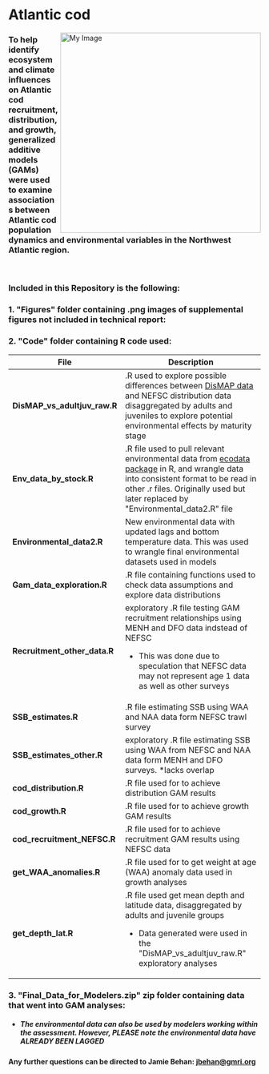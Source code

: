 # Atlantic cod

  <img align="right" src="https://user-images.githubusercontent.com/62613926/204640321-e351b50a-f6ee-4bdc-ac44-9687318fb916.png" width="400" alt="My Image">
  
### To help identify ecosystem and climate influences on Atlantic cod recruitment, distribution, and growth, generalized additive models (GAMs) were used to examine associations between Atlantic cod population dynamics and environmental variables in the Northwest Atlantic region.

  <br>
  
### **Included in this Repository is the following:**
###   **1. "Figures" folder containing .png images of supplemental figures not included in technical report:**

###   **2. "Code" folder containing R code used:**

| File | Description |
| ----------- | ----------- |
|**DisMAP_vs_adultjuv_raw.R**| .R used to explore possible differences between [DisMAP data](https://apps-st.fisheries.noaa.gov/dismap/DisMAP.html) and NEFSC distribution data disaggregated by adults and juveniles to explore potential environmental effects by maturity stage|        
|**Env_data_by_stock.R**| .R file used to pull relevant environmental data from [ecodata package](https://github.com/NOAA-EDAB/ecodata) in R, and wrangle data into consistent format to be read in other .r files. Originally used but later replaced by "Environmental_data2.R" file|
|**Environmental_data2.R**| New environmental data with updated lags and bottom temperature data. This was used to wrangle final environmental datasets used in models|
|**Gam_data_exploration.R**|.R file containing functions used to check data assumptions and explore data distributions|
|**Recruitment_other_data.R**|exploratory .R file testing GAM recruitment relationships using MENH and DFO data indstead of NEFSC <ul><li>This was done due to speculation that NEFSC data may not represent age 1 data as well as other surveys</li>|  
|**SSB_estimates.R**|.R file estimating SSB using WAA and NAA data form NEFSC trawl survey|
|**SSB_estimates_other.R**|exploratory .R file estimating SSB using WAA from NEFSC and NAA data form MENH and DFO surveys. *lacks overlap|    
|**cod_distribution.R**|.R file used for to achieve distribution GAM results|
|**cod_growth.R**|.R file used for to achieve growth GAM results|
|**cod_recruitment_NEFSC.R**|.R file used for to achieve recruitment GAM results using NEFSC data|
|**get_WAA_anomalies.R**|.R file used for to get weight at age (WAA) anomaly data used in growth analyses|
|**get_depth_lat.R**|.R file used get mean depth and latitude data, disaggregated by adults and juvenile groups<ul><li>Data generated were used in the "DisMAP_vs_adultjuv_raw.R" exploratory analyses</li>|

###   **3. "Final_Data_for_Modelers.zip" zip folder containing data that went into GAM analyses:**
 * ##### The environmental data can also be used by modelers working within the assessment. However, PLEASE note the **environmental data have ALREADY BEEN LAGGED**

#### Any further questions can be directed to Jamie Behan: jbehan@gmri.org
